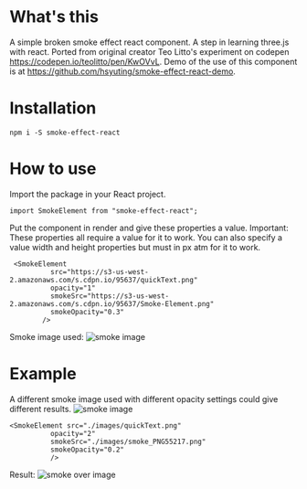 # What's this

A simple broken smoke effect react component. A step in learning three.js with react. Ported from original creator Teo Litto's experiment on codepen https://codepen.io/teolitto/pen/KwOVvL.
Demo of the use of this component is at https://github.com/hsyuting/smoke-effect-react-demo.

# Installation

```
npm i -S smoke-effect-react
```

# How to use

Import the package in your React project.

```
import SmokeElement from "smoke-effect-react";
```

Put the component in render and give these properties a value.
Important: These properties all require a value for it to work.
You can also specify a value width and height properties but must in px atm for it to work.

```
 <SmokeElement
          src="https://s3-us-west-2.amazonaws.com/s.cdpn.io/95637/quickText.png"
          opacity="1"
          smokeSrc="https://s3-us-west-2.amazonaws.com/s.cdpn.io/95637/Smoke-Element.png"
          smokeOpacity="0.3"
        />
```

Smoke image used:
![smoke image](https://s3-us-west-2.amazonaws.com/s.cdpn.io/95637/Smoke-Element.png)

# Example

A different smoke image used with different opacity settings could give different results.
![smoke image](https://pngimg.com/uploads/smoke/smoke_PNG55217.png)

```
<SmokeElement src="./images/quickText.png"
          opacity="2"
          smokeSrc="./images/smoke_PNG55217.png"
          smokeOpacity="0.2"
          />
```

Result:
![smoke over image](https://i.ibb.co/5TkG4dJ/ezgif-4-19da91c951bf.gif)

